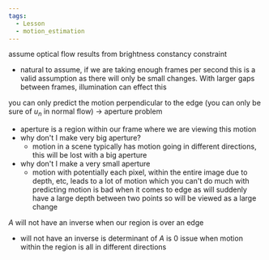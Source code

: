 ```yaml
---
tags:
  - Lesson
  - motion_estimation
---
```

assume optical flow results from brightness constancy constraint
- natural to assume, if we are taking enough frames per second this is a valid assumption as there will only be small changes. With larger gaps between frames, illumination can effect this

you can only predict the motion perpendicular to the edge (you can only be sure of $u_n$ in normal flow) $\rightarrow$ aperture problem
- aperture is a region within our frame where we are viewing this motion
- why don't I make very big aperture?
	- motion in a scene typically has motion going in different directions, this will be lost with a big aperture
- why don't I make a very small aperture
	- motion with potentially each pixel, within the entire image due to depth, etc, leads to a lot of motion which you can't do much with
predicting motion is bad when it comes to edge as will suddenly have a large depth between two points so will be viewed as a large change

$A$ will not have an inverse when our region is over an edge
- will not have an inverse is determinant of $A$ is $0$ 
issue when motion within the region is all in different directions